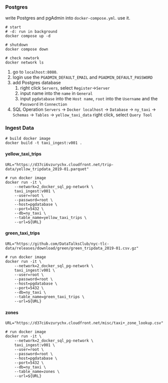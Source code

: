 


### Postgres
write Postgres and pgAdmin into `docker-compose.yml`.
use it.
```shell
# start
# -d: run in background
docker compose up -d

# shutdown
docker compose down

# check newtork
docker network ls
```
1. go to `localhost:8080`.
2. login
   use the `PGADMIN_DEFAULT_EMAIL` and `PGADMIN_DEFAULT_PASSWORD`
3. add Postgres database
   1) right click `Servers`, select `Register`->`Server`
   2) input name into the `name` in `General`
   3) input `pgdatabase` into the `Host name`, `root` into the `Username` and the `Password` in `Connection`
4. SQL Operation
   `Servers` -> `Docker localhost` -> `Database` -> `ny_taxi` -> `Schemas` -> `Tables` -> `yellow_taxi_data`
   right click, select `Query Tool`

### Ingest Data
```shell
# build docker image
docker build -t taxi_ingest:v001 .
```

#### yellow_taxi_trips
```shell
URL="https://d37ci6vzurychx.cloudfront.net/trip-data/yellow_tripdata_2019-01.parquet"

# run docker image
docker run -it \
    --network=2_docker_sql_pg-network \
    taxi_ingest:v001 \
    --user=root \
    --password=root \
    --host=pgdatabase \
    --port=5432 \
    --db=ny_taxi \
    --table_name=yellow_taxi_trips \
    --url=${URL}
```

#### green_taxi_trips
```shell
URL="https://github.com/DataTalksClub/nyc-tlc-data/releases/download/green/green_tripdata_2019-01.csv.gz"

# run docker image
docker run -it \
    --network=2_docker_sql_pg-network \
    taxi_ingest:v001 \
    --user=root \
    --password=root \
    --host=pgdatabase \
    --port=5432 \
    --db=ny_taxi \
    --table_name=green_taxi_trips \
    --url=${URL}
```

#### zones
```shell
URL="https://d37ci6vzurychx.cloudfront.net/misc/taxi+_zone_lookup.csv"

# run docker image
docker run -it \
    --network=2_docker_sql_pg-network \
    taxi_ingest:v001 \
    --user=root \
    --password=root \
    --host=pgdatabase \
    --port=5432 \
    --db=ny_taxi \
    --table_name=zones \
    --url=${URL}
```
